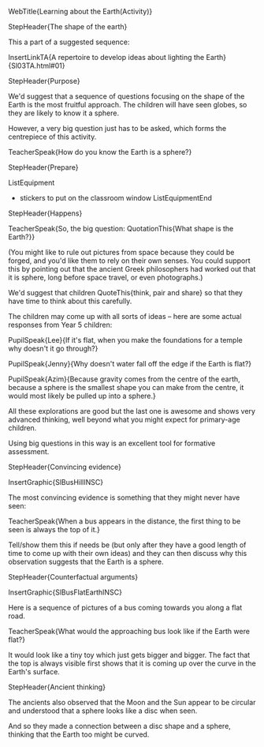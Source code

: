 WebTitle{Learning about the Earth(Activity)}

StepHeader{The shape of the earth}

This a part of a suggested sequence:

InsertLinkTA{A repertoire to develop ideas about lighting the Earth}{Sl03TA.html#01}

StepHeader{Purpose}

We&apos;d suggest that a sequence of questions focusing on the shape of the Earth is the most fruitful approach. The children will have seen globes, so they are likely to know it a sphere.

However, a very big question just has to be asked, which forms the centrepiece of this activity.

TeacherSpeak{How do you know the Earth is a sphere?}

StepHeader{Prepare}

ListEquipment
- stickers to put on the classroom window
ListEquipmentEnd


StepHeader{Happens}

TeacherSpeak{So, the big question: QuotationThis{What shape is the Earth?}}

(You might like to rule out pictures from space because they could be forged, and you&apos;d like them to rely on their own senses. You could support this by pointing out that the ancient Greek philosophers had worked out that it is sphere, long before space travel, or even photographs.)

We&apos;d suggest that children QuoteThis{think, pair and share} so that they have time to think about this carefully.

The children may come up with all sorts of ideas – here are some actual responses from Year 5 children:

PupilSpeak{Lee}{If it&apos;s flat, when you make the foundations for a temple why doesn&apos;t it go through?}

PupilSpeak{Jenny}{Why doesn&apos;t water fall off the edge if the Earth is flat?}

PupilSpeak{Azim}{Because gravity comes from the centre of the earth, because a sphere is the smallest shape you can make from the centre, it would most likely be pulled up into a sphere.}

All these explorations are good but the last one is awesome and shows very advanced thinking, well beyond what you might expect for primary-age children.

Using big questions in this way is an excellent tool for formative assessment.

StepHeader{Convincing evidence}

InsertGraphic{SlBusHillINSC}

The most convincing evidence is something that they might never have seen:

TeacherSpeak{When a bus appears in the distance, the first thing to be seen is always the top of it.}

Tell/show them this if needs be (but only after they have a good length of time to come up with their own ideas) and they can then discuss why this observation suggests that the Earth is a sphere.


StepHeader{Counterfactual arguments}

InsertGraphic{SlBusFlatEarthINSC}

Here is a sequence of pictures of a bus coming towards you along a flat road.

TeacherSpeak{What would the approaching bus look like if the Earth were flat?}

It would look like a tiny toy which just gets bigger and bigger. The fact that the top is always visible first shows that it is coming up over the curve in the Earth&apos;s surface.


StepHeader{Ancient thinking}


The ancients also observed that the Moon and the Sun appear to be circular and understood that a sphere looks like a disc when seen.

And so they made a connection between a disc shape and a sphere, thinking that the Earth too might be curved.


